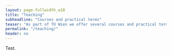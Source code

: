 ```yaml
---
layout: page-fullwidth_w18
title: "Teaching"
subheadline: "Courses and practical terms"
teaser: "As part of TU Wien we offer several courses and practical terms related to our ongoing research."
permalink: "/teaching/"
header: no
---
```


Test.
